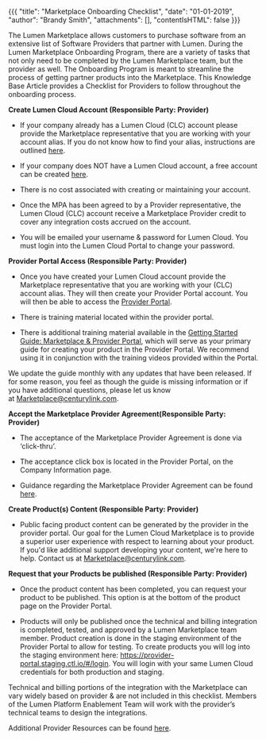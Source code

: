 {{{
"title": "Marketplace Onboarding Checklist",
"date": "01-01-2019",
"author": "Brandy Smith",
"attachments": [],
"contentIsHTML": false
}}}

The Lumen Marketplace allows customers to purchase software from an extensive list of Software Providers that partner with Lumen. During the Lumen Marketplace Onboarding Program, there are a variety of tasks that not only need to be completed by the Lumen Marketplace team, but the provider as well. The Onboarding Program is meant to streamline the process of getting partner products into the Marketplace. This Knowledge Base Article provides a Checklist for Providers to follow throughout the onboarding process.

**Create Lumen Cloud Account (Responsible Party: Provider)**

* If your company already has a Lumen Cloud (CLC) account please provide the Marketplace representative that you are working with your account alias. If you do not know how to find your alias, instructions are outlined [here](../../Support/determine-control-portal-alias.md).

* If your company does NOT have a Lumen Cloud account, a free account can be created [here](https://www.ctl.io/free-trial/).

* There is no cost associated with creating or maintaining your account.

* Once the MPA has been agreed to by a Provider representative, the Lumen Cloud (CLC) account receive a Marketplace Provider credit to cover any integration costs accrued on the account.

* You will be emailed your username & password for Lumen Cloud. You must login into the Lumen Cloud Portal to change your password.

**Provider Portal Access (Responsible Party: Provider)**

* Once you have created your Lumen Cloud account provide the Marketplace representative that you are working with your (CLC) account alias. They will then create your Provider Portal account. You will then be able to access the [Provider Portal](https://provider-portal.ctl.io).

* There is training material located within the provider portal.

* There is additional training material available in the [Getting Started Guide: Marketplace & Provider Portal](getting-started-guide-marketplace-ecosystem-provider-portal.md), which will serve as your primary guide for creating your product in the Provider Portal. We recommend using it in conjunction with the training videos provided within the Portal.

We update the guide monthly with any updates that have been released. If for some reason, you feel as though the guide is missing information or if you have additional questions, please let us know at [Marketplace@centurylink.com](mailto:Marketplace@centurylink.com).

**Accept the Marketplace Provider Agreement(Responsible Party: Provider)**

* The acceptance of the Marketplace Provider Agreement is done via ‘click-thru’.

* The acceptance click box is located in the Provider Portal, on the Company Information page.

* Guidance regarding the Marketplace Provider Agreement can be found [here](marketplace-provider-agreement-guidance.md).

**Create Product(s) Content (Responsible Party: Provider)**

* Public facing product content can be generated by the provider in the provider portal. Our goal for the Lumen Cloud Marketplace is to provide a superior user experience with respect to learning about your product. If you'd like additional support developing your content, we're here to help. Contact us at [Marketplace@centurylink.com](mailto:Marketplace@centurylink.com).

**Request that your Products be published (Responsible Party: Provider)**

* Once the product content has been completed, you can request your product to be published. This option is at the bottom of the product page on the Provider Portal.

* Products will only be published once the technical and billing integration is completed, tested, and approved by a Lumen Marketplace team member. Product creation is done in the staging environment of the Provider Portal to allow for testing. To create products you will log into the staging environment here: https://provider-portal.staging.ctl.io/#/login. You will login with your same Lumen Cloud credentials for both production and staging.

Technical and billing portions of the integration with the Marketplace can vary widely based on provider & are not included in this checklist. Members of the Lumen Platform Enablement Team will work with the provider’s technical teams to design the integrations.

Additional Provider Resources can be found [here](#1).
